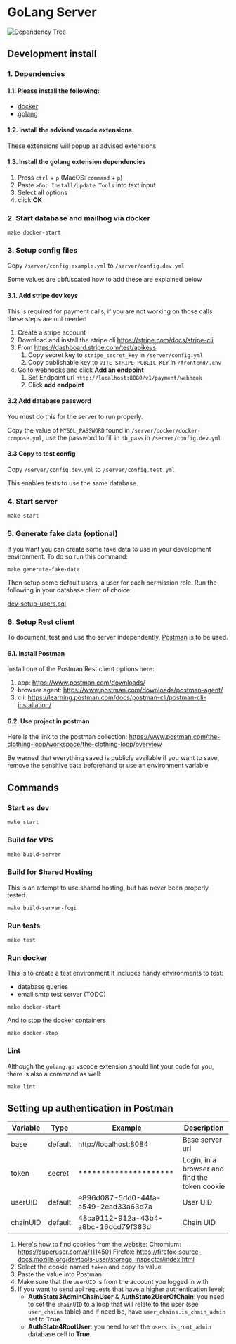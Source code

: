 # GoLang Server

![Dependency Tree](https://www.plantuml.com/plantuml/png/POy_JmCn3CLtVmflJEtjg4CHxSW2x2XDt6j4_aIEhwSAzRkJQ-WVBaCi--UyvBrr5iKoU8SVmeEMWGdW2LzZEg4SR4OR9E919ENdhXl7SPcS2fDWgQFlhaCtdQ9JmM1MHofQme5TaL_Qz-tBvcsBU-i8TxIFJ5ZatehOqAC-gD1J1X0hZd13YOAXe4_uoKG0--WCyMI5E2Y7Fu3rgKny9FxgumMT0KhzkwnIgl2ET0p2qJdYF5_vQCWrz6XflCBppKRwxY_iwihtkzrSAJarEkrDOMMUcjLgiRZRlwDY6-36Rso67gC0F0nrMzCqlEPfSJ7Rm1ghmTLVAVy-WZK5CtZt2m00)

## Development install

### 1. Dependencies

#### 1.1. Please install the following:

- [docker](https://docs.docker.com/desktop/)
- [golang](https://go.dev/dl/)

#### 1.2. Install the advised vscode extensions.

These extensions will popup as advised extensions

#### 1.3. Install the golang extension dependencies

1. Press `ctrl` + `p` (MacOS: `command` + `p`)
2. Paste `>Go: Install/Update Tools` into text input
3. Select all options
4. click **OK**

### 2. Start database and mailhog via docker

`make docker-start`

### 3. Setup config files

Copy `/server/config.example.yml` to `/server/config.dev.yml`

Some values are obfuscated how to add these are explained below

#### 3.1. Add stripe dev keys

This is required for payment calls, if you are not working on those calls these steps are not needed

1. Create a stripe account
2. Download and install the stripe cli https://stripe.com/docs/stripe-cli
3. From https://dashboard.stripe.com/test/apikeys
   1. Copy secret key to `stripe_secret_key` in `/server/config.yml`
   2. Copy publishable key to `VITE_STRIPE_PUBLIC_KEY` in `/frontend/.env`
4. Go to [webhooks](https://dashboard.stripe.com/test/webhooks) and click **Add an endpoint**
   1. Set Endpoint url `http://localhost:8080/v1/payment/webhook`
   2. Click **add endpoint**

#### 3.2 Add database password

You must do this for the server to run properly.

Copy the value of `MYSQL_PASSWORD` found in `/server/docker/docker-compose.yml`, use the password to fill in `db_pass` in `/server/config.dev.yml`

#### 3.3 Copy to test config

Copy `/server/config.dev.yml` to `/server/config.test.yml`

This enables tests to use the same database.

### 4. Start server

`make start`

### 5. Generate fake data (optional)

If you want you can create some fake data to use in your development environment.
To do so run this command:

`make generate-fake-data`

Then setup some default users, a user for each permission role.
Run the following in your database client of choice:

[dev-setup-users.sql](https://github.com/the-clothing-loop/website/blob/main/server/sql/dev-setup-users.sql)

### 6. Setup Rest client

To document, test and use the server independently, [Postman](https://www.postman.com/) is to be used.

#### 6.1. Install Postman

Install one of the Postman Rest client options here:

1. app: https://www.postman.com/downloads/
2. browser agent: https://www.postman.com/downloads/postman-agent/
3. cli: https://learning.postman.com/docs/postman-cli/postman-cli-installation/

#### 6.2. Use project in postman

Here is the link to the postman collection: https://www.postman.com/the-clothing-loop/workspace/the-clothing-loop/overview

Be warned that everything saved is publicly available if you want to save, remove the sensitive data beforehand or use an environment variable

## Commands

### Start as dev

`make start`

### Build for VPS

`make build-server`

### Build for Shared Hosting

This is an attempt to use shared hosting, but has never been properly tested.

`make build-server-fcgi`

### Run tests

`make test`

### Run docker

This is to create a test environment
It includes handy environments to test:

- database queries
- email smtp test server (TODO)

`make docker-start`

And to stop the docker containers

`make docker-stop`

### Lint

Although the `golang.go` vscode extension should lint your code for you, there is also a command as well:

`make lint`

## Setting up authentication in Postman

| Variable | Type    | Example                                    | Description                                   |
| -------- | ------- | ------------------------------------------ | --------------------------------------------- |
| base     | default | http://localhost:8084                      | Base server url                               |
| token    | secret  | \*\*\*\*\*\*\*\*\*\*\*\*\*\*\*\*\*\*\*\*\* | Login, in a browser and find the token cookie |
| userUID  | default | e896d087-5dd0-44fa-a549-2ead33a63d7a       | User UID                                      |
| chainUID | default | 48ca9112-912a-43b4-a8bc-16dcd79f383d       | Chain UID                                     |

1. Here's how to find cookies from the website:
   Chromium: https://superuser.com/a/1114501
   Firefox: https://firefox-source-docs.mozilla.org/devtools-user/storage_inspector/index.html
2. Select the cookie named `token` and copy its value
3. Paste the value into Postman
4. Make sure that the `userUID` is from the account you logged in with
5. If you want to send api requests that have a higher authentication level;
   - **AuthState3AdminChainUser** & **AuthState2UserOfChain**: you need to set the `chainUID` to a loop that will relate to the user (see `user_chains` table) and if need be, have `user_chains.is_chain_admin` set to **True**.
   - **AuthState4RootUser**: you need to set the `users.is_root_admin` database cell to **True**.
